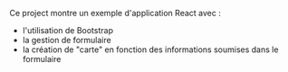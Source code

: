 Ce project montre un exemple d'application React avec : 
* l'utilisation de Bootstrap
* la gestion de formulaire
* la création de "carte" en fonction des informations soumises dans le formulaire
